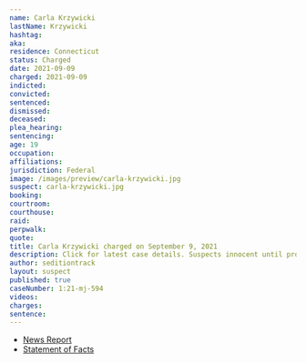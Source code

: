 ```yaml
---
name: Carla Krzywicki
lastName: Krzywicki
hashtag:
aka:
residence: Connecticut
status: Charged
date: 2021-09-09
charged: 2021-09-09
indicted:
convicted:
sentenced:
dismissed:
deceased:
plea_hearing:
sentencing:
age: 19
occupation:
affiliations:
jurisdiction: Federal
image: /images/preview/carla-krzywicki.jpg
suspect: carla-krzywicki.jpg
booking:
courtroom:
courthouse:
raid:
perpwalk:
quote:
title: Carla Krzywicki charged on September 9, 2021
description: Click for latest case details. Suspects innocent until proven guilty.
author: seditiontrack
layout: suspect
published: true
caseNumber: 1:21-mj-594
videos:
charges:
sentence:
---
```

- [News Report](https://www.huffpost.com/entry/jean-lavin-carla-krzywicki-arrested-capitol-attack_n_6140e900e4b09519c50adbe5)
- [Statement of Facts](https://www.justice.gov/usao-dc/case-multi-defendant/file/1433371/download)
